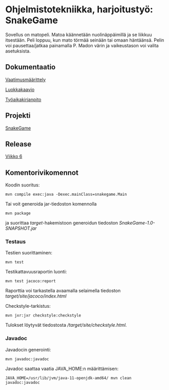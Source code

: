# Ohjelmistotekniikka, harjoitustyö: SnakeGame

Sovellus on matopeli. Matoa käännetään nuolinäppäimillä ja se liikkuu itsestään. Peli loppuu, kun mato törmää seinään tai omaan häntäänsä. Pelin voi pausettaa/jatkaa painamalla P. Madon värin ja vaikeustason voi valita asetuksista.

## Dokumentaatio

[Vaatimusmäärittely](https://github.com/selsama/ot-harjoitus/blob/master/dokumentointi/vaatimusmaarittely.md)

[Luokkakaavio](https://github.com/selsama/ot-harjoitus/blob/master/dokumentointi/arkkitehtuuri.md)

[Työaikakirjanpito](https://github.com/selsama/ot-harjoitus/blob/master/dokumentointi/tyoaikakirjanpito.md)

## Projekti

[SnakeGame](https://github.com/selsama/ot-harjoitus/tree/master/SnakeGame)

## Release

[Viikko 6](https://github.com/selsama/ot-harjoitus/releases/tag/viikko6)

## Komentorivikomennot

Koodin suoritus: 

    mvn compile exec:java -Dexec.mainClass=snakegame.Main
    
Tai voit generoida jar-tiedoston komennolla 

    mvn package

ja suorittaa *target*-hakemistoon generoidun tiedoston *SnakeGame-1.0-SNAPSHOT.jar*

### Testaus

Testien suorittaminen: 

    mvn test

Testikattavuusraportin luonti: 

    mvn test jacoco:report

Raporttia voi tarkastella avaamalla selaimella tiedoston *target/site/jacoco/index.html*

Checkstyle-tarkistus:

    mvn jxr:jxr checkstyle:checkstyle
    
Tulokset löytyvät tiedostosta */target/site/checkstyle.html.*

### Javadoc

Javadocin generointi:

    mvn javadoc:javadoc
    
Javadoc saattaa vaatia JAVA_HOME:n määrittämisen:

    JAVA_HOME=/usr/lib/jvm/java-11-openjdk-amd64/ mvn clean javadoc:javadoc

